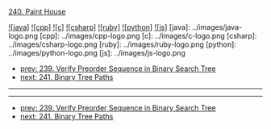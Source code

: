 [240. Paint House](https://leetcode.com/problems/paint-house/)

[![java]](../java/240-paint-house.md)
[![cpp]](../cpp/240-paint-house.md)
[![c]](../c/240-paint-house.md)
[![csharp]](../csharp/240-paint-house.md)
[![ruby]](../ruby/240-paint-house.md)
[![python]](../python/240-paint-house.md)
[![js]](../js/240-paint-house.md)
[java]: ../images/java-logo.png
[cpp]: ../images/cpp-logo.png
[c]: ../images/c-logo.png
[csharp]: ../images/csharp-logo.png
[ruby]: ../images/ruby-logo.png
[python]: ../images/python-logo.png
[js]: ../images/js-logo.png

- [prev: 239. Verify Preorder Sequence in Binary Search Tree](239-verify-preorder-sequence-in-binary-search-tree.md)
- [next: 241. Binary Tree Paths](241-binary-tree-paths.md)

---


---

- [prev: 239. Verify Preorder Sequence in Binary Search Tree](239-verify-preorder-sequence-in-binary-search-tree.md)
- [next: 241. Binary Tree Paths](241-binary-tree-paths.md)

